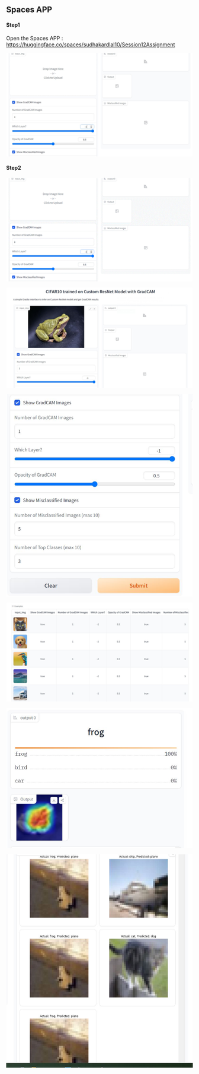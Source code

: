 ## Spaces APP
#### Step1 

Open the Spaces APP :  https://huggingface.co/spaces/sudhakardlal10/Session12Assignment

![](image/SpacesImages/GRADIO1.JPG)


#### Step2

![](image/SpacesImages/Gradio2.gif)


![](image/SpacesImages/Gradio3.JPG)

![](image/SpacesImages/Gradio4.JPG)

![](image/SpacesImages/Gradio5.JPG)

![](image/SpacesImages/Gradio6.JPG)

![](image/SpacesImages/Gradio7.JPG)


